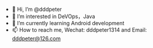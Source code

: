 - 👋 Hi, I’m @dddpeter
- 👀 I’m interested in DeVOps，Java
- 🌱 I’m currently learning Android development
- 📫 How to reach me, Wechat: dddpeter1314 and Email: dddpeter@126.com

<!---
dddpeter/dddpeter is a ✨ special ✨ repository because its `README.md` (this file) appears on your GitHub profile.
You can click the Preview link to take a look at your changes.
--->
